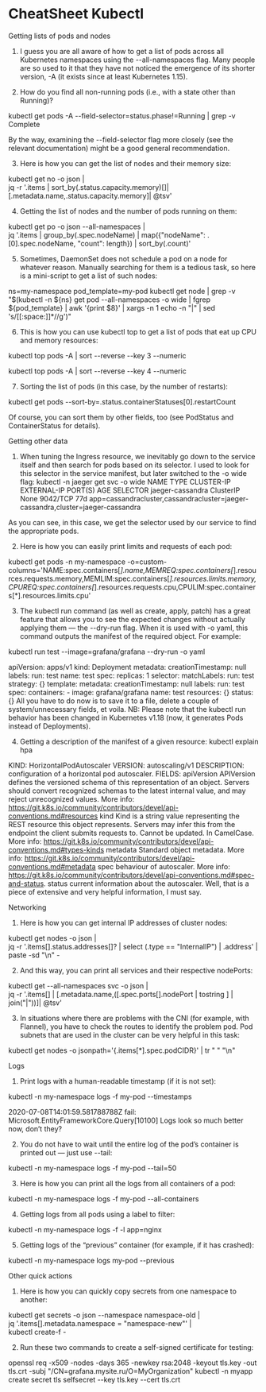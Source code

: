 # CheatSheet Kubectl
Getting lists of pods and nodes
1. I guess you are all aware of how to get a list of pods across all Kubernetes namespaces using the --all-namespaces flag. Many people are so used to it that they have not noticed the emergence of its shorter version, -A (it exists since at least Kubernetes 1.15).

2. How do you find all non-running pods (i.e., with a state other than Running)?

kubectl get pods -A --field-selector=status.phase!=Running | grep -v Complete

By the way, examining the --field-selector flag more closely (see the relevant documentation) might be a good general recommendation.

3. Here is how you can get the list of nodes and their memory size:

kubectl get no -o json | \
  jq -r '.items | sort_by(.status.capacity.memory)[]|[.metadata.name,.status.capacity.memory]| @tsv'

4. Getting the list of nodes and the number of pods running on them:

kubectl get po -o json --all-namespaces | \
  jq '.items | group_by(.spec.nodeName) | map({"nodeName": .[0].spec.nodeName, "count": length}) | sort_by(.count)'

5. Sometimes, DaemonSet does not schedule a pod on a node for whatever reason. Manually searching for them is a tedious task, so here is a mini-script to get a list of such nodes:

ns=my-namespace
pod_template=my-pod
kubectl get node | grep -v \"$(kubectl -n ${ns} get pod --all-namespaces -o wide | fgrep ${pod_template} | awk '{print $8}' | xargs -n 1 echo -n "\|" | sed 's/[[:space:]]*//g')\"


6. This is how you can use kubectl top to get a list of pods that eat up CPU and memory resources:


kubectl top pods -A | sort --reverse --key 3 --numeric

kubectl top pods -A | sort --reverse --key 4 --numeric


7. Sorting the list of pods (in this case, by the number of restarts):

kubectl get pods --sort-by=.status.containerStatuses[0].restartCount

Of course, you can sort them by other fields, too (see PodStatus and ContainerStatus for details).

Getting other data



1. When tuning the Ingress resource, we inevitably go down to the service itself and then search for pods based on its selector. I used to look for this selector in the service manifest, but later switched to the -o wide flag:
kubectl -n jaeger get svc -o wide
NAME                            TYPE        CLUSTER-IP        EXTERNAL-IP   PORT(S)                                  AGE   SELECTOR
jaeger-cassandra                ClusterIP   None              <none>        9042/TCP                                 77d   app=cassandracluster,cassandracluster=jaeger-cassandra,cluster=jaeger-cassandra
  
As you can see, in this case, we get the selector used by our service to find the appropriate pods.

2. Here is how you can easily print limits and requests of each pod:

kubectl get pods -n my-namespace -o=custom-columns='NAME:spec.containers[*].name,MEMREQ:spec.containers[*].resources.requests.memory,MEMLIM:spec.containers[*].resources.limits.memory,CPUREQ:spec.containers[*].resources.requests.cpu,CPULIM:spec.containers[*].resources.limits.cpu'

3. The kubectl run command (as well as create, apply, patch) has a great feature that allows you to see the expected changes without actually applying them — the --dry-run flag. When it is used with -o yaml, this command outputs the manifest of the required object. For example:

kubectl run test --image=grafana/grafana --dry-run -o yaml

apiVersion: apps/v1
kind: Deployment
metadata:
  creationTimestamp: null
  labels:
    run: test
  name: test
spec:
  replicas: 1
  selector:
    matchLabels:
      run: test
  strategy: {}
  template:
    metadata:
      creationTimestamp: null
      labels:
        run: test
    spec:
      containers:
      - image: grafana/grafana
        name: test
        resources: {}
status: {}
All you have to do now is to save it to a file, delete a couple of system/unnecessary fields, et voila.
NB: Please note that the kubectl run behavior has been changed in Kubernetes v1.18 (now, it generates Pods instead of Deployments).


4. Getting a description of the manifest of a given resource:
kubectl explain hpa

KIND:     HorizontalPodAutoscaler
VERSION:  autoscaling/v1
DESCRIPTION:
     configuration of a horizontal pod autoscaler.
FIELDS:
   apiVersion    <string>
     APIVersion defines the versioned schema of this representation of an
     object. Servers should convert recognized schemas to the latest internal
     value, and may reject unrecognized values. More info:
     https://git.k8s.io/community/contributors/devel/api-conventions.md#resources
kind    <string>
     Kind is a string value representing the REST resource this object
     represents. Servers may infer this from the endpoint the client submits
     requests to. Cannot be updated. In CamelCase. More info:
     https://git.k8s.io/community/contributors/devel/api-conventions.md#types-kinds
metadata    <Object>
     Standard object metadata. More info:
     https://git.k8s.io/community/contributors/devel/api-conventions.md#metadata
spec    <Object>
     behaviour of autoscaler. More info:
     https://git.k8s.io/community/contributors/devel/api-conventions.md#spec-and-status.
status    <Object>
     current information about the autoscaler.
Well, that is a piece of extensive and very helpful information, I must say.
  
Networking

1. Here is how you can get internal IP addresses of cluster nodes:

kubectl get nodes -o json | \
  jq -r '.items[].status.addresses[]? | select (.type == "InternalIP") | .address' | \
  paste -sd "\n" -
  
2. And this way, you can print all services and their respective nodePorts:

kubectl get --all-namespaces svc -o json | \
  jq -r '.items[] | [.metadata.name,([.spec.ports[].nodePort | tostring ] | join("|"))]| @tsv'
  

3. In situations where there are problems with the CNI (for example, with Flannel), you have to check the routes to identify the problem pod. Pod subnets that are used in the cluster can be very helpful in this task:

kubectl get nodes -o jsonpath='{.items[*].spec.podCIDR}' | tr " " "\n"
 

Logs 

1. Print logs with a human-readable timestamp (if it is not set):

kubectl -n my-namespace logs -f my-pod --timestamps

2020-07-08T14:01:59.581788788Z fail: Microsoft.EntityFrameworkCore.Query[10100]
Logs look so much better now, don’t they?

2. You do not have to wait until the entire log of the pod’s container is printed out — just use --tail:

kubectl -n my-namespace logs -f my-pod --tail=50

3. Here is how you can print all the logs from all containers of a pod:

kubectl -n my-namespace logs -f my-pod --all-containers

4. Getting logs from all pods using a label to filter:

kubectl -n my-namespace logs -f -l app=nginx

5. Getting logs of the “previous” container (for example, if it has crashed):

kubectl -n my-namespace logs my-pod --previous


Other quick actions

1. Here is how you can quickly copy secrets from one namespace to another:

kubectl get secrets -o json --namespace namespace-old | \
  jq '.items[].metadata.namespace = "namespace-new"' | \
  kubectl create-f  -
  
2. Run these two commands to create a self-signed certificate for testing:

openssl req -x509 -nodes -days 365 -newkey rsa:2048 -keyout tls.key -out tls.crt -subj "/CN=grafana.mysite.ru/O=MyOrganization"
kubectl -n myapp create secret tls selfsecret --key tls.key --cert tls.crt




